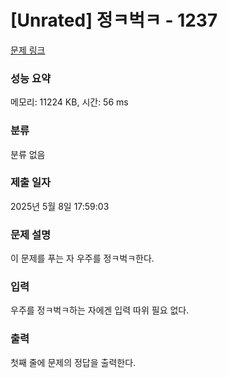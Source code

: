 # [Unrated] 정ㅋ벅ㅋ - 1237 

[문제 링크](https://www.acmicpc.net/problem/1237) 

### 성능 요약

메모리: 11224 KB, 시간: 56 ms

### 분류

분류 없음

### 제출 일자

2025년 5월 8일 17:59:03

### 문제 설명

<p>이 문제를 푸는 자 우주를 정ㅋ벅ㅋ한다.</p>

### 입력 

 <p>우주를 정ㅋ벅ㅋ하는 자에겐 입력 따위 필요 없다.</p>

### 출력 

 <p>첫째 줄에 문제의 정답을 출력한다.</p>

